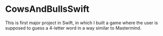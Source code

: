 # CowsAndBullsSwift
This is first major project in Swift, in which I built a game where the user is supposed to guess a 4-letter word in a way similar to Mastermind.
